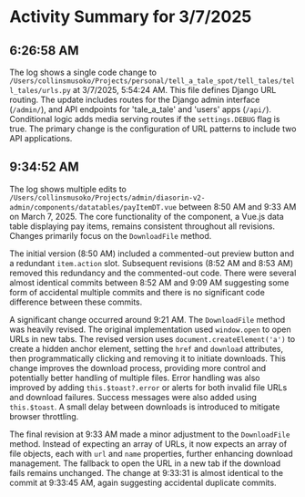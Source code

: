 # Activity Summary for 3/7/2025

## 6:26:58 AM
The log shows a single code change to `/Users/collinsmusoko/Projects/personal/tell_a_tale_spot/tell_tales/tell_tales/urls.py` at 3/7/2025, 5:54:24 AM.  This file defines Django URL routing. The update includes routes for the Django admin interface (`/admin/`), and API endpoints for 'tale_a_tale' and 'users' apps (`/api/`).  Conditional logic adds media serving routes if the `settings.DEBUG` flag is true.  The primary change is the configuration of URL patterns to include two API applications.


## 9:34:52 AM
The log shows multiple edits to `/Users/collinsmusoko/Projects/admin/diasorin-v2-admin/components/datatables/payItemDT.vue`  between 8:50 AM and 9:33 AM on March 7, 2025.  The core functionality of the component, a Vue.js data table displaying pay items, remains consistent throughout all revisions.  Changes primarily focus on the `DownloadFile` method.

The initial version (8:50 AM) included a commented-out preview button and a redundant `item.action` slot.  Subsequent revisions (8:52 AM and 8:53 AM) removed this redundancy and the commented-out code.  There were several almost identical commits between 8:52 AM and 9:09 AM suggesting some form of accidental multiple commits and there is no significant code difference between these commits.


A significant change occurred around 9:21 AM. The `DownloadFile` method was heavily revised. The original implementation used `window.open` to open URLs in new tabs. The revised version uses  `document.createElement('a')` to create a hidden anchor element, setting the `href` and `download` attributes, then programmatically clicking and removing it to initiate downloads. This change improves the download process, providing more control and potentially better handling of multiple files.  Error handling was also improved by adding  `this.$toast?.error` or alerts for both invalid file URLs and download failures.  Success messages were also added using `this.$toast`.  A small delay between downloads is introduced to mitigate browser throttling.

The final revision at 9:33 AM made a minor adjustment to the `DownloadFile` method.  Instead of expecting an array of URLs, it now expects an array of file objects, each with `url` and `name` properties, further enhancing download management. The fallback to open the URL in a new tab if the download fails remains unchanged.  The change at 9:33:31 is almost identical to the commit at 9:33:45 AM, again suggesting accidental duplicate commits.
